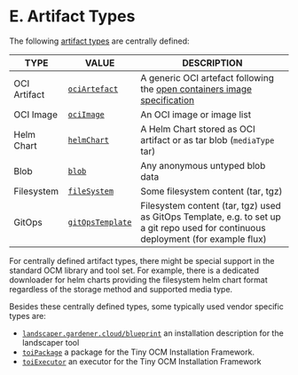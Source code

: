 # E. Artifact Types

The following [artifact types](../../specification/formats/types.md#artifact-types) are centrally defined:

| TYPE          | VALUE                           | DESCRIPTION                   |
| ------------- | ------------------------------- | ----------------------------- |
| OCI Artifact  | [`ociArtefact`](ociArtefact.md) | A generic OCI artefact following the [open containers image specification](https://github.com/opencontainers/image-spec/blob/main/spec.md) |
| OCI Image     | [`ociImage`](ociImage.md)       | An OCI image or image list |
| Helm Chart    | [`helmChart`](helmChart.md)     | A Helm Chart stored as OCI artifact or as tar blob (`mediaType` tar) |
| Blob          | [`blob`](blob.md)               | Any anonymous untyped blob data |
| Filesystem   | [`fileSystem`](fileSystem.md)    | Some filesystem content (tar, tgz) |
| GitOps        | [`gitOpsTemplate`](gitOpsTemplate.md) | Filesystem content (tar, tgz) used as GitOps Template, e.g. to set up a git repo used for continuous deployment (for example flux) |

For centrally defined artifact types, there might be special support in the
standard OCM library and tool set. For example, there is a dedicated downloader
for helm charts providing the filesystem helm chart format regardless of
the storage method and supported media type.

Besides these centrally defined types, some typically used vendor specific types are:

- [`landscaper.gardener.cloud/blueprint`](blueprint.md) an installation description for the landscaper tool
- [`toiPackage`](toiPackage.md) a package for the Tiny OCM Installation Framework.
- [`toiExecutor`](toiExecutor.md) an executor for the Tiny OCM Installation Framework
